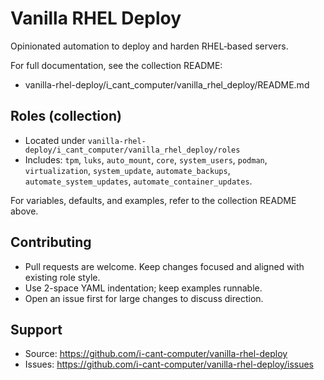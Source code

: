 # Vanilla RHEL Deploy

Opinionated automation to deploy and harden RHEL‑based servers.

For full documentation, see the collection README:

- vanilla-rhel-deploy/i_cant_computer/vanilla_rhel_deploy/README.md

## Roles (collection)

- Located under `vanilla-rhel-deploy/i_cant_computer/vanilla_rhel_deploy/roles`
- Includes: `tpm`, `luks`, `auto_mount`, `core`, `system_users`, `podman`,
  `virtualization`, `system_update`, `automate_backups`,
  `automate_system_updates`, `automate_container_updates`.

For variables, defaults, and examples, refer to the collection README above.

## Contributing

- Pull requests are welcome. Keep changes focused and aligned with existing role
  style.
- Use 2-space YAML indentation; keep examples runnable.
- Open an issue first for large changes to discuss direction.

## Support

- Source: <https://github.com/i-cant-computer/vanilla-rhel-deploy>
- Issues: <https://github.com/i-cant-computer/vanilla-rhel-deploy/issues>
